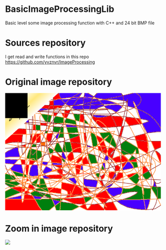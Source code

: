 # BasicImageProcessingLib
Basic level some image processing function with C++ and 24 bit BMP file

# Sources repository

I get read and write functions in this repo https://github.com/yvznvr/ImageProcessing


# Original image repository
<img src="BasicImageProcessLibrary/asd.bmp" border="0" />

# Zoom in image repository

<img src="BasicImageProcessLibrary/aa.bmp" border="0" />
